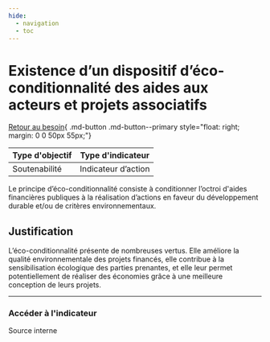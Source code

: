 ```yaml
---
hide:
  - navigation
  - toc
---
```


# Existence d’un dispositif d’éco-conditionnalité des aides aux acteurs et projets associatifs 

[Retour au besoin](https://konsilion.github.io/diag360/pages/besoins/be1){ .md-button .md-button--primary style="float: right; margin: 0 0 50px 55px;"}

|Type d'objectif|Type d'indicateur|
|--|--|
|Soutenabilité|Indicateur d’action|

Le  principe  d’éco-conditionnalité  consiste  à  conditionner  l’octroi  d'aides  financières publiques  à  la  réalisation  d’actions  en  faveur  du  développement  durable  et/ou  de critères environnementaux. 

## Justification

L’éco-conditionnalité  présente  de  nombreuses  vertus.  Elle  améliore  la  qualité environnementale  des  projets  financés,  elle  contribue  à la sensibilisation écologique des parties prenantes, et elle leur permet potentiellement de réaliser des économies grâce à une meilleure conception de leurs projets. 

---

### Accéder à l'indicateur

Source interne